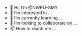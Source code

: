 - 👋 Hi, I’m @NWPU-SMY
- 👀 I’m interested in ...
- 🌱 I’m currently learning ...
- 💞️ I’m looking to collaborate on ...
- 📫 How to reach me ...

<!---
NWPU-SMY/NWPU-SMY is a ✨ special ✨ repository because its `README.md` (this file) appears on your GitHub profile.
You can click the Preview link to take a look at your changes.
--->
